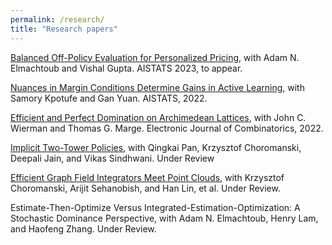 ```yaml
---
permalink: /research/
title: "Research papers"
---
```


[Balanced Off-Policy Evaluation for Personalized Pricing](https://arxiv.org/abs/2302.12736), with Adam N. Elmachtoub and Vishal Gupta. AISTATS 2023, to appear. 

[Nuances in Margin Conditions Determine Gains in Active Learning](https://arxiv.org/abs/2110.08418), with Samory Kpotufe and Gan Yuan. AISTATS, 2022.

[Efficient and Perfect Domination on Archimedean Lattices](https://www.combinatorics.org/ojs/index.php/eljc/article/view/v29i3p60), with John C. Wierman and Thomas G. Marge. Electronic Journal of Combinatorics, 2022.

[Implicit Two-Tower Policies](https://arxiv.org/abs/2208.01191), with Qingkai Pan, Krzysztof Choromanski, Deepali Jain, and Vikas Sindhwani. Under Review

[Efficient Graph Field Integrators Meet Point Clouds](https://arxiv.org/abs/2302.00942), with Krzysztof Choromanski, Arijit Sehanobish, and Han Lin, et al. Under Review.

Estimate-Then-Optimize Versus Integrated-Estimation-Optimization: A Stochastic Dominance Perspective, with Adam N. Elmachtoub, Henry Lam, and Haofeng Zhang. Under Review. 
